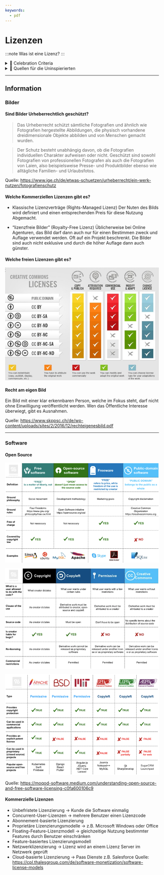 ```yaml
---
keywords:
  - pdf
---
```

# Lizenzen
:::note
Was ist eine Lizenz?
:::

<details>
  <summary> 🎉 Celebration Criteria</summary>

**Wählt Software für die Einhaltung von Datenschutz und Datensicherheit aufgrund der Lizenzmodelle aus.**

Kennt verschiedene Lizenzmodelle (z.B. für Software, Texte, Bilder).

</details>

<details>
  <summary> 🤫 Quellen für die Uninspierierten</summary>

**Allgemein**

- [**Business Systemhaus AG:** Was ist eine Lizenz?](https://bsh-ag.de/it-wissensdatenbank/lizenz/)

**Bilder**

- [**Schweizerische Kriminalprävention:** Das eigene Bild](https://www.skppsc.ch/de/wp-content/uploads/sites/2/2016/12/rechteigenesbild.pdf)

- [**ifolor:** Bildrechte in der Schweiz](https://www.ifolor.ch/inspirationen/bildrechte-der-schweiz)

- [**VERTRAGSHILFE:** Das Recht am eigenen Bild in der Schweiz](https://www.vertragshilfe.ch/recht-am-eigenen-bild/)

- [**beobachter:** Jedes Foto ist geschützt](https://www.beobachter.ch/gesetze-recht/schweizer-urheberrecht-wie-sind-fotos-videos-und-andere-kunstlerische-werke-geschutzt-39499)

- [**IGE:** Wie darf ich eine Fotografie nutzen?](https://www.ige.ch/de/etwas-schuetzen/urheberrecht/ein-werk-nutzen/fotografienschutz)

- [**Creative Commons:** Was ist Creative Commons?](http://www.creativecommons.ch/wie-funktionierts/)

**Software**

- [**Thales:** Software-Lizenzmodelle](https://cpl.thalesgroup.com/de/software-monetization/software-license-models)

- [**Institut für Rechtsfragen der Freien und Open Source Software:** Welches sind die wichtigsten Open Source Lizenzen und welchem Lizenztyp gehören sie an?](https://www.ifross.org/welches-sind-wichtigsten-open-source-lizenzen-und-welchem-lizenztyp-gehoeren-sie)

- [**BREKOM:** Softwarelizenz](https://www.computerweekly.com/de/definition/Softwarelizenz)

- [**Rentsch Partner AG:** Schutz Software](https://www.rentschpartner.ch/ict-law/schutz-von-software)

</details>

___

## Information
### Bilder
#### Sind Bilder Urheberrechtlich geschützt?
> Das Urheberrecht schützt sämtliche Fotografien und ähnlich wie Fotografien hergestellte Abbildungen, die physisch vorhandene dreidimensionale Objekte abbilden und von Menschen gemacht wurden. 

> Der Schutz besteht unabhängig davon, ob die Fotografien individuellen Charakter aufweisen oder nicht. Geschützt sind sowohl Fotografien von professionellen Fotografen als auch die Fotografien von Laien, also beispielsweise Presse- und Produktbilder ebenso wie alltägliche Familien- und Urlaubsfotos.

Quelle: https://www.ige.ch/de/etwas-schuetzen/urheberrecht/ein-werk-nutzen/fotografienschutz

#### Welche Kommerziellen Lizenzen gibt es?

- Klassische Lizenzverträge (Rights-Managed Lizenz)
Der Nuten des Bilds wird definiert und einen entsprechenden Preis für diese Nutzung Abgemacht.

- “lizenzfreie Bilder” (Royalty-Free Lizenz)
Üblicherweise bei Online Agenturen, das Bild darf dann auch nur für einen Bestimmen zweck und Auflage verwendet werden.
Oft auf ein Projekt beschrenkt. Die Bilder sind auch nicht exklusive und durch die höher Auflage dann auch günster.

#### Welche freien Lizenzen gibt es?
[![Creative Commons Lizenzen](../img/cclizenzen.jpg)](https://libguides.du.edu/chem2131/finding-images)

#### Recht am eigen Bild

Ein Bild mit einer klar erkennbaren Person, welche im Fokus steht, darf nicht ohne Einwilligung veröffentlicht werden.
Wen das Öffentliche Interesse überwiegt, gibt es Ausnahmen.

Quelle: https://www.skppsc.ch/de/wp-content/uploads/sites/2/2016/12/rechteigenesbild.pdf

___
### Software
#### Open Source
[![Open Source Lizenzen](../img/opensource.png)](https://moqod-software.medium.com/understanding-open-source-and-free-software-licensing-c0fa600106c9)


[![Open Source Lizenzen](../img/openlic2.webp)](https://moqod-software.medium.com/understanding-open-source-and-free-software-licensing-c0fa600106c9)


[![Open Source Lizenzen](../img/openlic.png)](https://moqod-software.medium.com/understanding-open-source-and-free-software-licensing-c0fa600106c9)


Quelle: https://moqod-software.medium.com/understanding-open-source-and-free-software-licensing-c0fa600106c9

#### Kommerzielle Lizenzen
- Unbefristete Lizenzierung -> Kunde die Software einmalig
- Concurrent-User-Lizenzen -> mehrere Benutzer einen Lizenzcode
- Abonnement-basierte Lizenzierung
- Proprietäre Lizenzierungsmodelle -> z.B. Microsoft Windows oder Office
- Floating-Feature-Lizenzmodell -> gleichzeitige Nutzung bestimmter Features durch Benutzer einschränken
- Feature-basiertes Lizenzierungsmodell 
- Netzwerklizenzierung -> Lizenz wird an einem Lizenz Server im Netzwerk geprüft
- Cloud-basierte Lizenzierung -> Paas Dienste z.B. Salesforce
Quelle: https://cpl.thalesgroup.com/de/software-monetization/software-license-models
